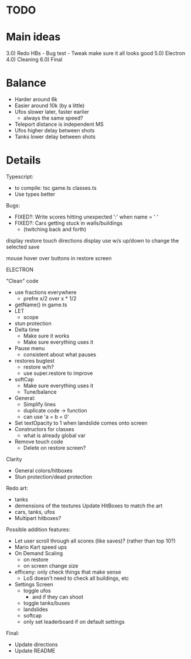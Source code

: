 # TODO

# Main ideas
3.0) Redo HBs
    - Bug test
    - Tweak make sure it all looks good
5.0) Electron
4.0) Cleaning
6.0) Final

# Balance
- Harder around 6k
- Easier around 10k (by a little)
- Ufos slower later, faster earlier
    - always the same speed?
- Teleport distance is independent MS
- Ufos higher delay between shots
- Tanks lower delay between shots


# Details
Typescript:
- to compile: tsc game.ts classes.ts
- Use types better

Bugs:
- FIXED?: Write scores hitting unexpected ':' when name = '   '
- FIXED?: Cars getting stuck in walls/buildings
    - (twitching back and forth)

display restore touch directions
display use w/s up/down to change the selected save

mouse hover over buttons in restore screen

ELECTRON

"Clean" code
- use fractions everywhere
    - prefre x/2 over x * 1/2
- getName() in game.ts
- LET
    - scope
- stun protection
- Delta time
    - Make sure it works
    - Make sure everything uses it
- Pause menu
    - consistent about what pauses
- restores bugtest
    - restore w/h?
    - use super.restore to improve
- softCap
    - Make sure everything uses it
    - Tune/balance
- General:
    - Simplify lines
    - duplicate code -> function
    - can use 'a = b = 0'
- Set textOpacity to 1 when landslide comes onto screen
- Constructors for classes
    - what is already global var
- Remove touch code
    - Delete on restore screen?

Clarity
- General colors/hitboxes
- Stun protection/dead protection

Redo art:
- tanks
- demensions of the textures
Update HitBoxes to match the art
- cars, tanks, ufos
- Multipart hitboxes?

Possible addition features:
- Let user scroll through all scores (like saves)? (rather than top 10?)
- Mario Kart speed ups
- On Demand Scaling
    - on restore
    - on screen change size
- efficeny: only check things that make sense
    - LoS doesn't need to check all buildings, etc
- Settings Screen
    - toggle ufos
        - and if they can shoot
    - toggle tanks/buses
    - landslides
    - softcap
    - only set leaderboard if on default settings

Final:
- Update directions
- Update README
